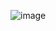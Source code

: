 ![image](https://user-images.githubusercontent.com/55304275/158194187-a95a2cd4-8ccf-4c9e-93bd-4bbc370bc292.png)
